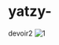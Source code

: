 # yatzy-
devoir2
![1](https://github.com/juhzh1220/yatzy-/assets/114188883/bd8b9884-de27-4196-89ac-588fac104e73)
